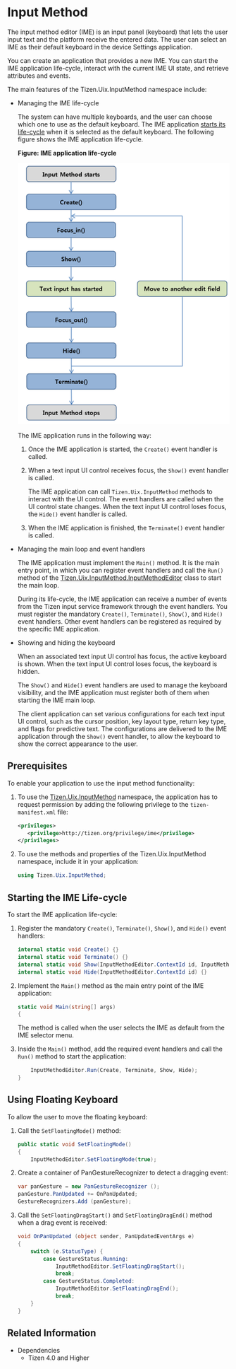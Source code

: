 # Input Method


The input method editor (IME) is an input panel (keyboard) that lets the user input text and the platform receive the entered data. The user can select an IME as their default keyboard in the device Settings application.

You can create an application that provides a new IME. You can start the IME application life-cycle, interact with the current IME UI state, and retrieve attributes and events.

The main features of the Tizen.Uix.InputMethod namespace include:

-   Managing the IME life-cycle

    The system can have multiple keyboards, and the user can choose which one to use as the default keyboard. The IME application [starts its life-cycle](#start) when it is selected as the default keyboard. The following figure shows the IME application life-cycle.

    **Figure: IME application life-cycle**

    ![IME application life-cycle](./media/ime_lifecycle_cs.png)

    The IME application runs in the following way:

    1.  Once the IME application is started, the `Create()` event handler is called.
    2.  When a text input UI control receives focus, the `Show()` event handler is called.

        The IME application can call `Tizen.Uix.InputMethod` methods to interact with the UI control. The event handlers are called when the UI control state changes. When the text input UI control loses focus, the `Hide()` event handler is called.

    3.  When the IME application is finished, the `Terminate()` event handler is called.

-   Managing the main loop and event handlers

    The IME application must implement the `Main()` method. It is the main entry point, in which you can register event handlers and call the `Run()` method of the [Tizen.Uix.InputMethod.InputMethodEditor](/application/dotnet/api/TizenFX/latest/api/Tizen.Uix.InputMethod.InputMethodEditor.html) class to start the main loop.

    During its life-cycle, the IME application can receive a number of events from the Tizen input service framework through the event handlers. You must register the mandatory `Create()`, `Terminate()`, `Show()`, and `Hide()` event handlers. Other event handlers can be registered as required by the specific IME application.

-   Showing and hiding the keyboard

    When an associated text input UI control has focus, the active keyboard is shown. When the text input UI control loses focus, the keyboard is hidden.

    The `Show()` and `Hide()` event handlers are used to manage the keyboard visibility, and the IME application must register both of them when starting the IME main loop.

    The client application can set various configurations for each text input UI control, such as the cursor position, key layout type, return key type, and flags for predictive text. The configurations are delivered to the IME application through the `Show()` event handler, to allow the keyboard to show the correct appearance to the user.

## Prerequisites

To enable your application to use the input method functionality:

1.  To use the [Tizen.Uix.InputMethod](/application/dotnet/api/TizenFX/latest/api/Tizen.Uix.InputMethod.html) namespace, the application has to request permission by adding the following privilege to the `tizen-manifest.xml` file:

    ```XML
    <privileges>
       <privilege>http://tizen.org/privilege/ime</privilege>
    </privileges>
    ```

2.  To use the methods and properties of the Tizen.Uix.InputMethod namespace, include it in your application:

    ```csharp
    using Tizen.Uix.InputMethod;
    ```

<a name="start"></a>
## Starting the IME Life-cycle

To start the IME application life-cycle:

1.  Register the mandatory `Create()`, `Terminate()`, `Show()`, and `Hide()` event handlers:

    ```csharp
    internal static void Create() {}
    internal static void Terminate() {}
    internal static void Show(InputMethodEditor.ContextId id, InputMethodContext ctx) {}
    internal static void Hide(InputMethodEditor.ContextId id) {}
    ```

2.  Implement the `Main()` method as the main entry point of the IME application:

    ```csharp
    static void Main(string[] args)
    {
    ```

    The method is called when the user selects the IME as default from the IME selector menu.

3.  Inside the `Main()` method, add the required event handlers and call the `Run()` method to start the application:

    ```csharp
        InputMethodEditor.Run(Create, Terminate, Show, Hide);
    }
    ```

## Using Floating Keyboard

To allow the user to move the floating keyboard:

1.  Call the `SetFloatingMode()` method:

    ```csharp
    public static void SetFloatingMode()
    {
        InputMethodEditor.SetFloatingMode(true);
    ```

2.  Create a container of PanGestureRecognizer to detect a dragging event:

    ```csharp
    var panGesture = new PanGestureRecognizer ();
    panGesture.PanUpdated += OnPanUpdated;
    GestureRecognizers.Add (panGesture);
    ```

3.  Call the `SetFloatingDragStart()` and `SetFloatingDragEnd()` method when a drag event is received:

    ```csharp
    void OnPanUpdated (object sender, PanUpdatedEventArgs e)
    {
        switch (e.StatusType) {
            case GestureStatus.Running:
                InputMethodEditor.SetFloatingDragStart();
                break;
            case GestureStatus.Completed:
                InputMethodEditor.SetFloatingDragEnd();
                break;
        }
    }
    ```

## Related Information
* Dependencies
  -   Tizen 4.0 and Higher
